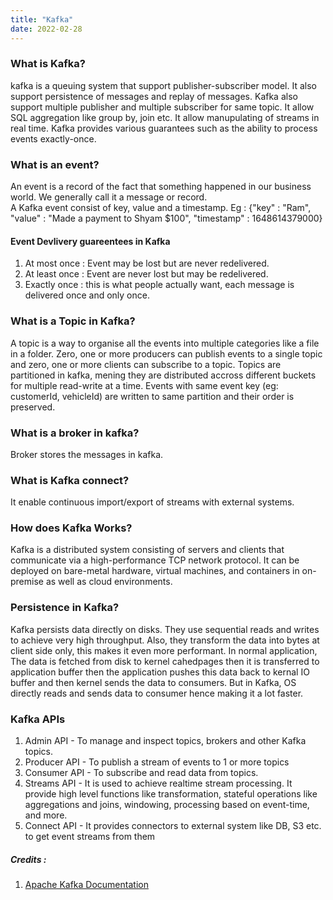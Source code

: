 ```yaml
---
title: "Kafka"
date: 2022-02-28
---
```


### What is Kafka?
kafka is a queuing system that support publisher-subscriber model. It also support persistence of messages and replay of messages. Kafka also support multiple publisher and multiple subscriber for same topic. It allow SQL aggregation like group by, join etc. It allow manupulating of streams in real time. Kafka provides various guarantees such as the ability to process events exactly-once.

### What is an event?
An event is a record of the fact that something happened in our business world. We generally call it a message or record.  
A Kafka event consist of key, value and a timestamp.
Eg : {"key" : "Ram", "value" : "Made a payment to Shyam $100", "timestamp" : 1648614379000}

#### Event Devlivery guareentees in Kafka
1. At most once : Event may be lost but are never redelivered.
2. At least once : Event are never lost but may be redelivered.
3. Exactly once : this is what people actually want, each message is delivered once and only once.

### What is a Topic in Kafka?
A topic is a way to organise all the events into multiple categories like a file in a folder. Zero, one or more producers can publish events to a single topic and zero, one or more clients can subscribe to a topic. Topics are partitioned in kafka, mening they are distributed accross different buckets for multiple read-write at a time. Events with same event key (eg: customerId, vehicleId) are written to same partition and their order is preserved.

### What is a broker in kafka?
Broker stores the messages in kafka.

### What is Kafka connect?
It enable continuous import/export of streams with external systems.

### How does Kafka Works?
Kafka is a distributed system consisting of servers and clients that communicate via a high-performance TCP network protocol. It can be deployed on bare-metal hardware, virtual machines, and containers in on-premise as well as cloud environments. 

### Persistence in Kafka?
Kafka persists data directly on disks. They use sequential reads and writes to achieve very high throughput. Also, they transform the data into bytes at client side only, this makes it even more performant. In normal application, The data is fetched from disk to kernel cahedpages then it is transferred to application buffer then the application pushes this data back to kernal IO buffer and then kernel sends the data to consumers. But in Kafka, OS directly reads and sends data to consumer hence making it a lot faster.

### Kafka APIs
1. Admin API - To manage and inspect topics, brokers and other Kafka topics.
2. Producer API - To publish a stream of events to 1 or more topics
3. Consumer API - To subscribe and read data from topics.
4. Streams API - It is used to achieve realtime stream processing. It provide high level functions like transformation, stateful operations like aggregations and joins, windowing, processing based on event-time, and more.
5. Connect API - It provides connectors to external system like DB, S3 etc. to get event streams from them

##### Credits :  
1. [Apache Kafka Documentation](https://kafka.apache.org/documentation/#gettingStarted)
